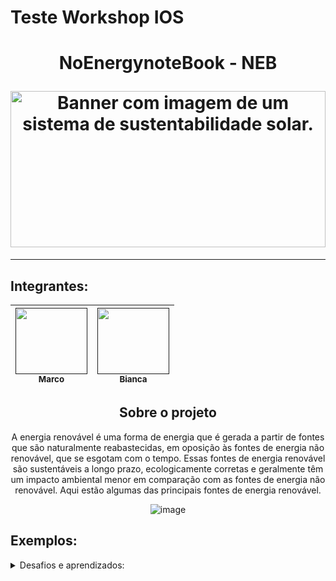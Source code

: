 # Teste Workshop IOS

<h1 align="center">
  <p align="center"> NoEnergynoteBook - NEB </p>
<img width="100%" height="250px" src="https://github.com/MarquinCss/Aula-de-ReadMe-md/assets/115740827/b3b58ef9-6963-44e7-88d8-486b5bfd2847" alt="Banner com imagem de um sistema de sustentabilidade solar.">
</h1>

----------------------------------------

## Integrantes:

<div align="center">
  
| [<img loading="lazy" src="https://github.com/MarquinCss/Aula-de-ReadMe-md/assets/115740827/930d4329-e5c6-4c19-89d7-ecf2d1955916" width=115 height=106><br><sub>Marco</sub>]() |  [<img loading="lazy" src="https://github.com/MarquinCss/Aula-de-ReadMe-md/assets/115740827/1fc2206b-8d5d-4160-9bb6-c299c3ffb432" width=115 height=106><br><sub>Bianca</sub>]() |  
| :---: | :---: |
</div> 

<div align="center">
  
   ## Sobre o projeto
   

A energia renovável é uma forma de energia que é gerada a partir de fontes que são naturalmente reabastecidas, em oposição às fontes de energia não renovável, que se esgotam com o tempo. Essas fontes de energia renovável são sustentáveis a longo prazo, ecologicamente corretas e geralmente têm um impacto ambiental menor em comparação com as fontes de energia não renovável. Aqui estão algumas das principais fontes de energia renovável.

![image](https://github.com/MarquinCss/Aula-de-ReadMe-md/assets/115740827/a5cfd4a6-6a75-40e5-a572-e0c827ec7815)


</div>

## Exemplos:
  

  <details>
<summary> Desafios e aprendizados: </summary>
    - *Desafio:* o grupo teve um pouco de dificuldade para organizar o que precisava ser feito e em qual ordem. <br>
    - *Desafio:* dificuldade em entender o gradle. <br>
    - *Desafio:* dificuldade com a distribuição de tarefas. <br>
    - *Desafio:* trabalhar em equipe. <br>
    - *Desafio:* dificuldade em entender o exercício proposto. <br>
    - *Aprendizados:* mais conhecimento em Java <br>
    - *Aprendizados:* trabalhar em equipe. <br>
    - *Aprendizados:* trabalhar com branch, pull request, merge.  <br>
    </details>
